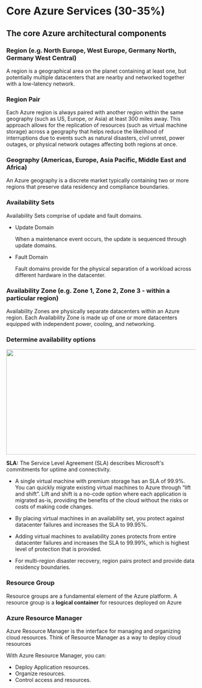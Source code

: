 # Core Azure Services (30-35%)

## The core Azure architectural components

### Region (e.g. North Europe, West Europe, Germany North, Germany West Central) 

A region is a geographical area on the planet containing at least one, but potentially multiple datacenters that are nearby and networked together with a low-latency network.

### Region Pair

Each Azure region is always paired with another region within the same geography (such as US, Europe, or Asia) at least 300 miles away. This approach allows for the replication of resources (such as virtual machine storage) across a geography that helps reduce the likelihood of interruptions due to events such as natural disasters, civil unrest, power outages, or physical network outages affecting both regions at once. 

### Geography (Americas, Europe, Asia Pacific, Middle East and Africa)

An Azure geography is a discrete market typically containing two or more regions that preserve data residency and compliance boundaries.

### Availability Sets

Availability Sets comprise of update and fault domains.

- Update Domain

  When a maintenance event occurs, the update is sequenced through update domains. 
  
- Fault Domain

  Fault domains provide for the physical separation of a workload across different hardware in the datacenter.

### Availability Zone (e.g. Zone 1, Zone 2, Zone 3 - within a particular region) 

Availability Zones are physically separate datacenters within an Azure region. Each Availability Zone is made up of one or more datacenters equipped with independent power, cooling, and networking.

### Determine availability options

<img src="https://docs.microsoft.com/en-us/learn/wwl-azure/discuss-core-azure-architectural-components/media/availability-options.png" width="780" height="280">

**SLA:** The Service Level Agreement (SLA) describes Microsoft's commitments for uptime and connectivity.


- A single virtual machine with premium storage has an SLA of 99.9%. You can quickly migrate existing virtual machines to Azure through “lift and shift”. Lift and shift is a no-code option where each application is migrated as-is, providing the benefits of the cloud without the risks or costs of making code changes.

- By placing virtual machines in an availability set, you protect against datacenter failures and increases the SLA to 99.95%.

- Adding virtual machines to availability zones protects from entire datacenter failures and increases the SLA to 99.99%, which is highest level of protection that is provided.

- For multi-region disaster recovery, region pairs protect and provide data residency boundaries.

### Resource Group 

Resource groups are a fundamental element of the Azure platform. A resource group is a **logical container** for resources deployed on Azure

### Azure Resource Manager

Azure Resource Manager is the interface for managing and organizing cloud resources. Think of Resource Manager as a way to deploy cloud resources

With Azure Resource Manager, you can:

- Deploy Application resources. 
- Organize resources. 
- Control access and resources.
